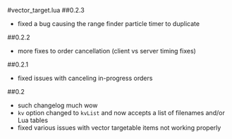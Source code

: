 #vector_target.lua
##0.2.3
* fixed a bug causing the range finder particle timer to duplicate

##0.2.2
* more fixes to order cancellation (client vs server timing fixes)

##0.2.1
* fixed issues with canceling in-progress orders

##0.2
* such changelog much wow
* `kv` option changed to `kvList` and now accepts a list of filenames and/or Lua tables
* fixed various issues with vector targetable items not working properly